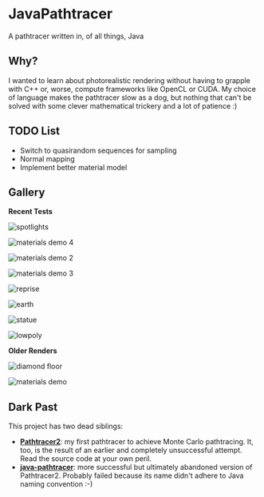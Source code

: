 # JavaPathtracer
A pathtracer written in, of all things, Java

## Why?

I wanted to learn about photorealistic rendering without having to grapple with C++ or, worse, compute frameworks like OpenCL or CUDA. My choice of language makes the pathtracer slow as a dog, but nothing that can't be solved with some clever mathematical trickery and a lot of patience :)

## TODO List

* Switch to quasirandom sequences for sampling
* Normal mapping
* Implement better material model

## Gallery

**Recent Tests**

![spotlights](images/spotlights.png)

![materials demo 4](images/materials4.png)

![materials demo 2](images/materials2.png)

![materials demo 3](images/materials3.png)

![reprise](images/scene_reprised.png)

![earth](images/earth.png)

![statue](images/statue.png)

![lowpoly](images/lpworld.png)

**Older Renders**

![diamond floor](images/dirtydiamond.png)

![materials demo](images/materials.png)

## Dark Past

This project has two dead siblings:
* **[Pathtracer2](https://github.com/adrian154/Pathtracer2)**: my first pathtracer to achieve Monte Carlo pathtracing. It, too, is the result of an earlier and completely unsuccessful attempt. Read the source code at your own peril.
* **[java-pathtracer](https://github.com/adrian154/java-pathtracer)**: more successful but ultimately abandoned version of Pathtracer2. Probably failed because its name didn't adhere to Java naming convention :-)

